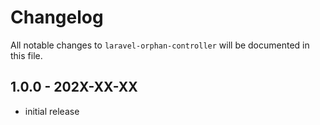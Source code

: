 # Changelog

All notable changes to `laravel-orphan-controller` will be documented in this file.

## 1.0.0 - 202X-XX-XX

- initial release
